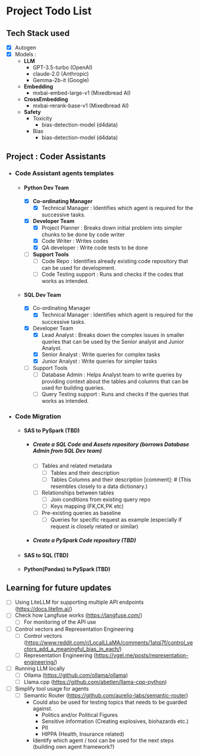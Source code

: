 # Project Todo List

## Tech Stack used

- [x] Autogen
- [x] Models : 
  - **LLM**
    - GPT-3.5-turbo (OpenAI)
    - claude-2.0 (Anthropic)
    - Gemma-2b-it (Google)
  - **Embedding**
    - mxbai-embed-large-v1 (Mixedbread AI)
  - **CrossEmbedding**
    - mxbai-rerank-base-v1 (Mixedbread AI)
  - **Safety**
    - Toxicity 
      - bias-detection-model (d4data)
    - Bias
      - bias-detection-model (d4data)

## Project : Coder Assistants

- ### Code Assistant agents templates
  - #### Python Dev Team
    - [x] **Co-ordinating Manager**
      - [x] Technical Manager : Identifies which agent is required for the successive tasks. 
    - [x] **Developer Team**
      - [x] Project Planner : Breaks down initial problem into simpler chunks to be done by code writer
      - [x] Code Writer : Writes codes
      - [x] QA developer : Write code tests to be done
    - [ ] **Support Tools**
      - [ ] Code Repo : Identifies already existing code repository that can be used for development.
      - [ ] Code Testing support : Runs and checks if the codes that works as intended.
  
  - #### SQL Dev Team
    - [x] Co-ordinating Manager
      - [x] Technical Manager : Identifies which agent is required for the successive tasks.
    - [x] Developer Team
      - [x] Lead Analyst : Breaks down the complex issues in smaller queries that can be used by the Senior analyst and Junior Analyst.
      - [x] Senior Analyst : Write queries for complex tasks 
      - [x] Junior Analyst : Write queries for simpler tasks 
    - [ ] Support Tools
      - [ ] Database Admin : Helps Analyst team to write queries by providing context about the tables and columns that can be used for building queries.
      - [ ] Query Testing support : Runs and checks if the queries that works as intended. 

- ### Code Migration
  - #### SAS to PySpark (TBD)
    - ##### Create a SQL Code and Assets repository (borrows Database Admin from SQL Dev team)
      - [ ] Tables and related metadata
        - [ ] Tables and their description
        - [ ] Tables Columns and their description
          [comment]: # (This resembles closely to a data dictionary.)
      - [ ] Relationships between tables
        - [ ] Join conditions from existing query repo
        - [ ] Keys mapping (FK,CK,PK etc)
      - [ ] Pre-existing queries as baseline 
        - [ ] Queries for specific request as example (especially if request is closely related or similar) 
    - ##### Create a PySpark Code repository (TBD) 
  - #### SAS to SQL (TBD)
  - #### Python(Pandas) to PySpark (TBD) 


## Learning for future updates

- [ ] Using LiteLLM for supporting multiple API endpoints (https://docs.litellm.ai/)
- [ ] Check how Langfuse works (https://langfuse.com/)
  - [ ] For monitoring of the API use
- [ ] Control vectors and Representation Engineering
  - [ ] Control vectors (https://www.reddit.com/r/LocalLLaMA/comments/1atqj7f/control_vectors_add_a_meaningful_bias_in_each/)
  - [ ] Representation Engineering (https://vgel.me/posts/representation-engineering/)
- [ ] Running LLM locally
  - [ ] Ollama (https://github.com/ollama/ollama)
  - [ ] Llama.cpp (https://github.com/abetlen/llama-cpp-python)
- [ ] Simplify tool usage for agents
  - [ ] Semantic Router (https://github.com/aurelio-labs/semantic-router)
    - Could also be used for testing topics that needs to be guarded against.
      - Politics and/or Political Figures
      - Sensitive information (Creating explosives, biohazards etc.)
      - PII
      - HIPPA (Health, Insurance related)
    - Identify which agent / tool can be used for the next steps (building own agent framework?)